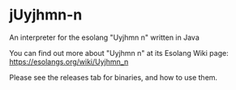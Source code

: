 # jUyjhmn-n
An interpreter for the esolang "Uyjhmn n" written in Java

You can find out more about "Uyjhmn n" at its Esolang Wiki page: https://esolangs.org/wiki/Uyjhmn_n

Please see the releases tab for binaries, and how to use them.
